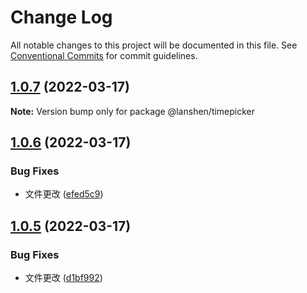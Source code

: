 # Change Log

All notable changes to this project will be documented in this file. See [Conventional Commits](https://conventionalcommits.org) for commit guidelines.

## [1.0.7](https://github.com/lushan-hao/lenrna/compare/@lanshen/timepicker@1.0.6...@lanshen/timepicker@1.0.7) (2022-03-17)

**Note:** Version bump only for package @lanshen/timepicker

## [1.0.6](https://github.com/lushan-hao/lenrna/compare/@lanshen/timepicker@1.0.5...@lanshen/timepicker@1.0.6) (2022-03-17)

### Bug Fixes

- 文件更改 ([efed5c9](https://github.com/lushan-hao/lenrna/commit/efed5c95cb18c708e3385ebd99f0e317ff5d8bf8))

## [1.0.5](https://github.com/lushan-hao/lenrna/compare/@lanshen/timepicker@1.0.4...@lanshen/timepicker@1.0.5) (2022-03-17)

### Bug Fixes

- 文件更改 ([d1bf992](https://github.com/lushan-hao/lenrna/commit/d1bf992f9ac72ab24eabbc1e18820169dda2323b))
